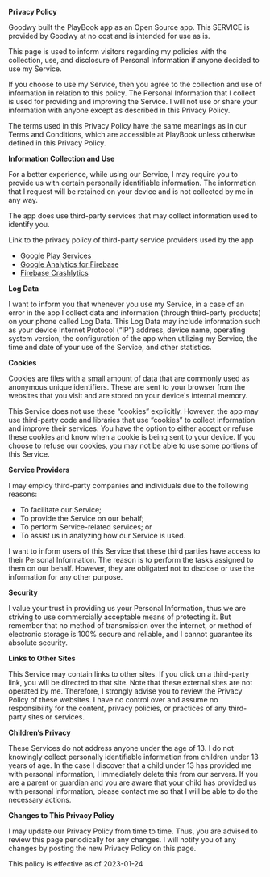 **Privacy Policy**

Goodwy built the PlayBook app as an Open Source app. This SERVICE is provided by Goodwy at no cost and is intended for use as
is.

This page is used to inform visitors regarding my policies with the collection, use, and disclosure of Personal Information if anyone
decided to use my Service.

If you choose to use my Service, then you agree to the collection and use of information in relation to this policy. The Personal
Information that I collect is used for providing and improving the Service. I will not use or share your information with anyone except as
described in this Privacy Policy.

The terms used in this Privacy Policy have the same meanings as in our Terms and Conditions, which are accessible at PlayBook unless otherwise
defined in this Privacy Policy.

**Information Collection and Use**

For a better experience, while using our Service, I may require you to provide us with certain personally identifiable information. The
information that I request will be retained on your device and is not collected by me in any way.

The app does use third-party services that may collect information used to identify you.

Link to the privacy policy of third-party service providers used by the app

* [Google Play Services](https://www.google.com/policies/privacy/)
* [Google Analytics for Firebase](https://firebase.google.com/policies/analytics)
* [Firebase Crashlytics](https://firebase.google.com/support/privacy/)

**Log Data**

I want to inform you that whenever you use my Service, in a case of an error in the app I collect data and information (through third-party
products) on your phone called Log Data. This Log Data may include information such as your device Internet Protocol (“IP”) address, device
name, operating system version, the configuration of the app when utilizing my Service, the time and date of your use of the Service, and
other statistics.

**Cookies**

Cookies are files with a small amount of data that are commonly used as anonymous unique identifiers. These are sent to your browser from
the websites that you visit and are stored on your device's internal memory.

This Service does not use these “cookies” explicitly. However, the app may use third-party code and libraries that use “cookies” to collect
information and improve their services. You have the option to either accept or refuse these cookies and know when a cookie is being sent to
your device. If you choose to refuse our cookies, you may not be able to use some portions of this Service.

**Service Providers**

I may employ third-party companies and individuals due to the following reasons:

* To facilitate our Service;
* To provide the Service on our behalf;
* To perform Service-related services; or
* To assist us in analyzing how our Service is used.

I want to inform users of this Service that these third parties have access to their Personal Information. The reason is to perform the
tasks assigned to them on our behalf. However, they are obligated not to disclose or use the information for any other purpose.

**Security**

I value your trust in providing us your Personal Information, thus we are striving to use commercially acceptable means of protecting it.
But remember that no method of transmission over the internet, or method of electronic storage is 100% secure and reliable, and I cannot
guarantee its absolute security.

**Links to Other Sites**

This Service may contain links to other sites. If you click on a third-party link, you will be directed to that site. Note that these
external sites are not operated by me. Therefore, I strongly advise you to review the Privacy Policy of these websites. I have no control
over and assume no responsibility for the content, privacy policies, or practices of any third-party sites or services.

**Children’s Privacy**

These Services do not address anyone under the age of 13. I do not knowingly collect personally identifiable information from children under
13 years of age. In the case I discover that a child under 13 has provided me with personal information, I immediately delete this from our
servers. If you are a parent or guardian and you are aware that your child has provided us with personal information, please contact me so
that I will be able to do the necessary actions.

**Changes to This Privacy Policy**

I may update our Privacy Policy from time to time. Thus, you are advised to review this page periodically for any changes. I will notify you
of any changes by posting the new Privacy Policy on this page.

This policy is effective as of 2023-01-24
